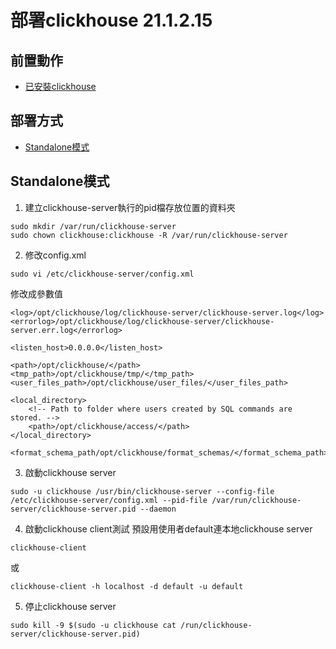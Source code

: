 # 部署clickhouse 21.1.2.15
## 前置動作
- [已安裝clickhouse](clickhouse_install.md)

## 部署方式
  - [Standalone模式](#standalone模式)

## Standalone模式
1. 建立clickhouse-server執行的pid檔存放位置的資料夾
```
sudo mkdir /var/run/clickhouse-server
sudo chown clickhouse:clickhouse -R /var/run/clickhouse-server
```
2. 修改config.xml
```
sudo vi /etc/clickhouse-server/config.xml
```
修改成參數值
```
<log>/opt/clickhouse/log/clickhouse-server/clickhouse-server.log</log>
<errorlog>/opt/clickhouse/log/clickhouse-server/clickhouse-server.err.log</errorlog>

<listen_host>0.0.0.0</listen_host>

<path>/opt/clickhouse/</path>
<tmp_path>/opt/clickhouse/tmp/</tmp_path>
<user_files_path>/opt/clickhouse/user_files/</user_files_path>

<local_directory>
    <!-- Path to folder where users created by SQL commands are stored. -->
    <path>/opt/clickhouse/access/</path>
</local_directory>

<format_schema_path/opt/clickhouse/format_schemas/</format_schema_path>
```
3. 啟動clickhouse server
```
sudo -u clickhouse /usr/bin/clickhouse-server --config-file /etc/clickhouse-server/config.xml --pid-file /var/run/clickhouse-server/clickhouse-server.pid --daemon
```
4. 啟動clickhouse client測試
預設用使用者default連本地clickhouse server
```
clickhouse-client
```
或
```
clickhouse-client -h localhost -d default -u default
```
5. 停止clickhouse server
```
sudo kill -9 $(sudo -u clickhouse cat /run/clickhouse-server/clickhouse-server.pid)
```